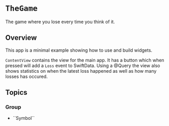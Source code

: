 # ``TheGame``

The game where you lose every time you think of it.

## Overview

This app is a minimal example showing how to use and build widgets.

``ContentView`` contains the view for the main app. It has a button which when pressed will add a ``Loss`` event to SwiftData. Using a @Query the view also shows statistics on when the latest loss happened as well as how many losses has occured.

## Topics

### <!--@START_MENU_TOKEN@-->Group<!--@END_MENU_TOKEN@-->

- <!--@START_MENU_TOKEN@-->``Symbol``<!--@END_MENU_TOKEN@-->
